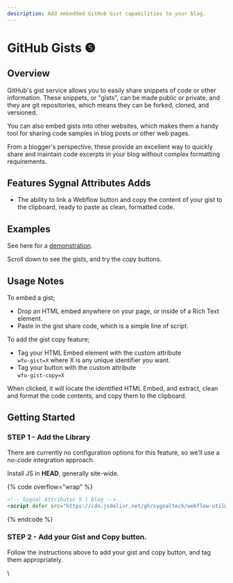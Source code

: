```yaml
---
description: Add embedded GitHub Gist capabilities to your blog.
---
```


# GitHub Gists ❺

## Overview

GitHub's gist service allows you to easily share snippets of code or other information. These snippets, or "gists", can be made public or private, and they are git repositories, which means they can be forked, cloned, and versioned.

You can also embed gists into other websites, which makes them a handy tool for sharing code samples in blog posts or other web pages.

From a blogger's perspective, these provide an excellent way to quickly share and maintain code excerpts in your blog without complex formatting requirements.&#x20;

## Features Sygnal Attributes Adds

* The ability to link a Webflow button and copy the content of your gist to the clipboard, ready to paste as clean, formatted code.&#x20;

## Examples

See here for a [demonstration](https://webflow-breakpoint.webflow.io/).

Scroll down to see the gists, and try the copy buttons.&#x20;

## Usage Notes <a href="#usage-notes" id="usage-notes"></a>

To embed a gist;

* Drop an HTML embed anywhere on your page, or inside of a Rich Text element.
* Paste in the gist share code, which is a simple line of script.

To add the gist copy feature;

* Tag your HTML Embed element with the custom attribute\
  `wfu-gist=X` where X is any unique identifier you want.
* Tag your button with the custom attribute \
  `wfu-gist-copy=X`

When clicked, it will locate the identified HTML Embed, and extract, clean and format the code contents, and copy them to the clipboard.&#x20;

## Getting Started <a href="#getting-started" id="getting-started"></a>

### STEP 1 - Add the Library <a href="#step-1---add-the-library" id="step-1---add-the-library"></a>

There are currently no configuration options for this feature, so we’ll use a _no-code_ integration approach.

Install JS in **HEAD**, generally site-wide.

{% code overflow="wrap" %}
```html
<!-- Sygnal Attributes 5 | Blog -->
<script defer src="https://cdn.jsdelivr.net/gh/sygnaltech/webflow-util@v5.2.1/dist/nocode/webflow-blog.min.js"></script>
```
{% endcode %}

### STEP 2 - Add your Gist and Copy button. <a href="#step-2---create-an-embed-where-you-want-a-wfu-rating-component-to-appear" id="step-2---create-an-embed-where-you-want-a-wfu-rating-component-to-appear"></a>

Follow the instructions above to add your gist and copy button, and tag them appropriately.&#x20;



\
